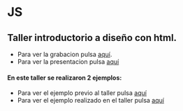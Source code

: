 # JS
## Taller introductorio a diseño con html.

- Para ver la grabacion pulsa [aquí](https://drive.google.com/file/d/1F2qVBW7P4QANUGr9kkssDKzMVe6twb_x/view?usp=sharing).
- Para ver la presentacion pulsa [aquí](./Presentacion_5.pdf)

#### En este taller se realizaron 2 ejemplos:
- Para ver el ejemplo previo al taller pulsa [aquí](./Ejemplo/)
- Para ver el ejemplo realizado en el taller pulsa [aquí](./EjemploClase/)